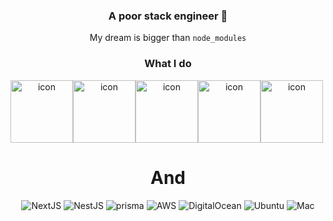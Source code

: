 <div align="center">
  
  ### A poor stack engineer 🥝
  
  My dream is bigger than `node_modules`
  
  ### What I do


  <div style="display: flex; align-items: flex-start;"><img src="https://user-images.githubusercontent.com/55175301/156929641-78891632-cc6c-47d6-9093-ef8587b8d132.svg" alt="icon" width="100" height="100" />
<img src="https://user-images.githubusercontent.com/55175301/156929678-b21d4392-ebfd-491c-886c-a5c9dc24f7c2.svg" alt="icon" width="100" height="100" /> <img src="https://user-images.githubusercontent.com/55175301/156929702-b74086b4-6574-47cb-8494-8304bebeaf39.svg" alt="icon" width="100" height="100" /> <img src="https://user-images.githubusercontent.com/55175301/156929715-f0618a09-5c0a-43af-9f60-c7ca5c33ef94.svg" alt="icon" width="100" height="100" /> <img src="https://user-images.githubusercontent.com/55175301/156929728-3dbbb7ec-09f8-49f4-9c98-3b5d40c883d0.svg" alt="icon" width="100" height="100" />
</div>

# And

<img alt="NextJS" src="https://img.shields.io/badge/next.js-000000?style=for-the-badge&logo=nextdotjs&logoColor=white"/> ![NestJS](https://img.shields.io/badge/nestjs-%23E0234E.svg?style=for-the-badge&logo=nestjs&logoColor=white) <img alt="prisma" src="https://img.shields.io/badge/prisma-36e581?style=for-the-badge&logo=prisma&logoColor=black"/> 
<img alt="AWS" src="https://img.shields.io/badge/Amazon AWS-{232F3E}?style=for-the-badge&logo=amazonaws&logoColor=white"/> <img alt="DigitalOcean" src="https://img.shields.io/badge/Digital_Ocean-0080FF?style=for-the-badge&logo=DigitalOcean&logoColor=white"/>
<img alt="Ubuntu" src="https://img.shields.io/badge/Ubuntu-E95420?style=for-the-badge&logo=ubuntu&logoColor=white"/> <img alt="Mac" src="https://img.shields.io/badge/mac%20os-000000?style=for-the-badge&logo=apple&logoColor=white"/> 
    
</div>
